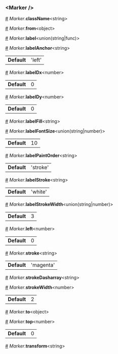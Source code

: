 ### &lt;Marker /&gt;


<a name="Marker__className" href="#Marker__className">#</a> *Marker*.**className**&lt;string&gt;  

<a name="Marker__from" href="#Marker__from">#</a> *Marker*.**from**&lt;object&gt;  

<a name="Marker__label" href="#Marker__label">#</a> *Marker*.**label**&lt;union(string|func)&gt;  

<a name="Marker__labelAnchor" href="#Marker__labelAnchor">#</a> *Marker*.**labelAnchor**&lt;string&gt;  <table><tr><td><strong>Default</strong></td><td>'left'</td></td></table>

<a name="Marker__labelDx" href="#Marker__labelDx">#</a> *Marker*.**labelDx**&lt;number&gt;  <table><tr><td><strong>Default</strong></td><td>0</td></td></table>

<a name="Marker__labelDy" href="#Marker__labelDy">#</a> *Marker*.**labelDy**&lt;number&gt;  <table><tr><td><strong>Default</strong></td><td>0</td></td></table>

<a name="Marker__labelFill" href="#Marker__labelFill">#</a> *Marker*.**labelFill**&lt;string&gt;  

<a name="Marker__labelFontSize" href="#Marker__labelFontSize">#</a> *Marker*.**labelFontSize**&lt;union(string|number)&gt;  <table><tr><td><strong>Default</strong></td><td>10</td></td></table>

<a name="Marker__labelPaintOrder" href="#Marker__labelPaintOrder">#</a> *Marker*.**labelPaintOrder**&lt;string&gt;  <table><tr><td><strong>Default</strong></td><td>'stroke'</td></td></table>

<a name="Marker__labelStroke" href="#Marker__labelStroke">#</a> *Marker*.**labelStroke**&lt;string&gt;  <table><tr><td><strong>Default</strong></td><td>'white'</td></td></table>

<a name="Marker__labelStrokeWidth" href="#Marker__labelStrokeWidth">#</a> *Marker*.**labelStrokeWidth**&lt;union(string|number)&gt;  <table><tr><td><strong>Default</strong></td><td>3</td></td></table>

<a name="Marker__left" href="#Marker__left">#</a> *Marker*.**left**&lt;number&gt;  <table><tr><td><strong>Default</strong></td><td>0</td></td></table>

<a name="Marker__stroke" href="#Marker__stroke">#</a> *Marker*.**stroke**&lt;string&gt;  <table><tr><td><strong>Default</strong></td><td>'magenta'</td></td></table>

<a name="Marker__strokeDasharray" href="#Marker__strokeDasharray">#</a> *Marker*.**strokeDasharray**&lt;string&gt;  

<a name="Marker__strokeWidth" href="#Marker__strokeWidth">#</a> *Marker*.**strokeWidth**&lt;number&gt;  <table><tr><td><strong>Default</strong></td><td>2</td></td></table>

<a name="Marker__to" href="#Marker__to">#</a> *Marker*.**to**&lt;object&gt;  

<a name="Marker__top" href="#Marker__top">#</a> *Marker*.**top**&lt;number&gt;  <table><tr><td><strong>Default</strong></td><td>0</td></td></table>

<a name="Marker__transform" href="#Marker__transform">#</a> *Marker*.**transform**&lt;string&gt;  
